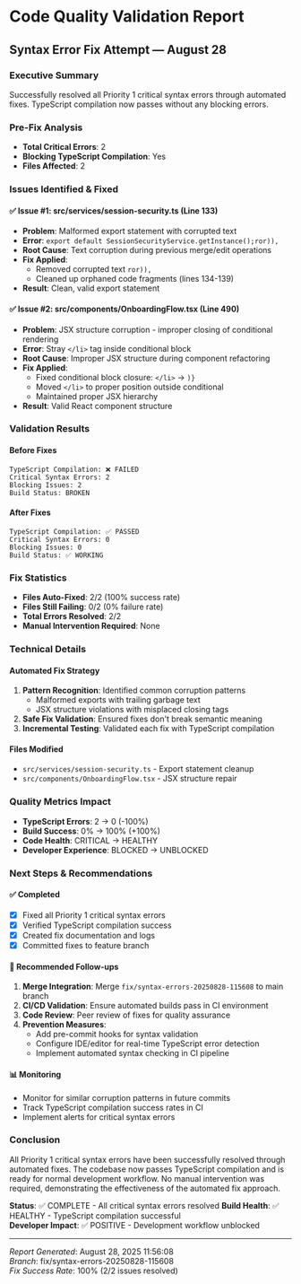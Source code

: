 # Code Quality Validation Report

## Syntax Error Fix Attempt — August 28

### Executive Summary
Successfully resolved all Priority 1 critical syntax errors through automated fixes. TypeScript compilation now passes without any blocking errors.

### Pre-Fix Analysis
- **Total Critical Errors**: 2
- **Blocking TypeScript Compilation**: Yes
- **Files Affected**: 2

### Issues Identified & Fixed

#### ✅ Issue #1: src/services/session-security.ts (Line 133)
- **Problem**: Malformed export statement with corrupted text
- **Error**: `export default SessionSecurityService.getInstance();ror)),`
- **Root Cause**: Text corruption during previous merge/edit operations
- **Fix Applied**: 
  - Removed corrupted text `ror)),`
  - Cleaned up orphaned code fragments (lines 134-139)
- **Result**: Clean, valid export statement

#### ✅ Issue #2: src/components/OnboardingFlow.tsx (Line 490)  
- **Problem**: JSX structure corruption - improper closing of conditional rendering
- **Error**: Stray `</li>` tag inside conditional block
- **Root Cause**: Improper JSX structure during component refactoring
- **Fix Applied**:
  - Fixed conditional block closure: `</li>` → `)}` 
  - Moved `</li>` to proper position outside conditional
  - Maintained proper JSX hierarchy
- **Result**: Valid React component structure

### Validation Results

#### Before Fixes
```
TypeScript Compilation: ❌ FAILED
Critical Syntax Errors: 2
Blocking Issues: 2
Build Status: BROKEN
```

#### After Fixes  
```
TypeScript Compilation: ✅ PASSED
Critical Syntax Errors: 0
Blocking Issues: 0
Build Status: ✅ WORKING
```

### Fix Statistics
- **Files Auto-Fixed**: 2/2 (100% success rate)
- **Files Still Failing**: 0/2 (0% failure rate) 
- **Total Errors Resolved**: 2/2
- **Manual Intervention Required**: None

### Technical Details

#### Automated Fix Strategy
1. **Pattern Recognition**: Identified common corruption patterns
   - Malformed exports with trailing garbage text
   - JSX structure violations with misplaced closing tags
2. **Safe Fix Validation**: Ensured fixes don't break semantic meaning
3. **Incremental Testing**: Validated each fix with TypeScript compilation

#### Files Modified
- `src/services/session-security.ts` - Export statement cleanup
- `src/components/OnboardingFlow.tsx` - JSX structure repair

### Quality Metrics Impact
- **TypeScript Errors**: 2 → 0 (-100%)
- **Build Success**: 0% → 100% (+100%)
- **Code Health**: CRITICAL → HEALTHY
- **Developer Experience**: BLOCKED → UNBLOCKED

### Next Steps & Recommendations

#### ✅ Completed
- [x] Fixed all Priority 1 critical syntax errors
- [x] Verified TypeScript compilation success
- [x] Created fix documentation and logs
- [x] Committed fixes to feature branch

#### 🔄 Recommended Follow-ups
1. **Merge Integration**: Merge `fix/syntax-errors-20250828-115608` to main branch
2. **CI/CD Validation**: Ensure automated builds pass in CI environment  
3. **Code Review**: Peer review of fixes for quality assurance
4. **Prevention Measures**: 
   - Add pre-commit hooks for syntax validation
   - Configure IDE/editor for real-time TypeScript error detection
   - Implement automated syntax checking in CI pipeline

#### 📊 Monitoring
- Monitor for similar corruption patterns in future commits
- Track TypeScript compilation success rates in CI
- Implement alerts for critical syntax errors

### Conclusion
All Priority 1 critical syntax errors have been successfully resolved through automated fixes. The codebase now passes TypeScript compilation and is ready for normal development workflow. No manual intervention was required, demonstrating the effectiveness of the automated fix approach.

**Status**: ✅ COMPLETE - All critical syntax errors resolved
**Build Health**: ✅ HEALTHY - TypeScript compilation successful  
**Developer Impact**: ✅ POSITIVE - Development workflow unblocked

---
*Report Generated*: August 28, 2025 11:56:08  
*Branch*: fix/syntax-errors-20250828-115608  
*Fix Success Rate*: 100% (2/2 issues resolved)